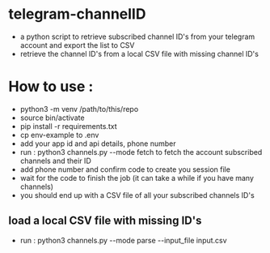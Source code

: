 # telegram-channelID
- a python script to retrieve subscribed channel ID's from your telegram account and export the list to CSV
- retrieve the channel ID's from a local CSV file with missing channel ID's


# How to use : 

- python3 -m venv /path/to/this/repo
- source bin/activate
- pip install -r requirements.txt
- cp env-example to .env
- add your app id and api details, phone number
- run : python3 channels.py --mode fetch to fetch the account subscribed channels and their ID
- add phone number and confirm code to create you session file
- wait for the code to finish the job (it can take a while if you have many channels)
- you should end up with a CSV file of all your subscribed channels ID's

## load a local CSV file with missing ID's
- run : python3 channels.py --mode parse --input_file input.csv
